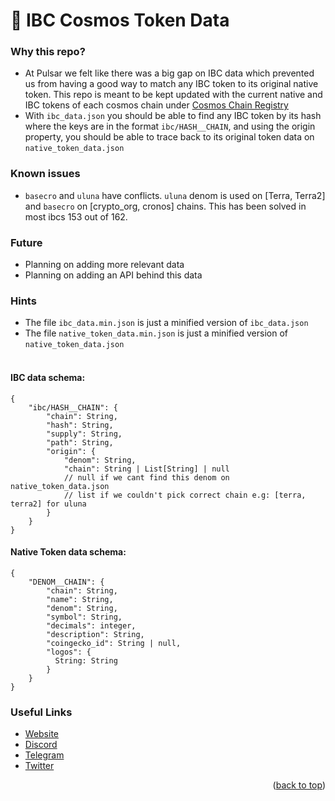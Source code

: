 # 💱 IBC Cosmos Token Data


### Why this repo?

- At Pulsar we felt like there was a big gap on IBC data which prevented us from having a good way to match any IBC token to its original native token. This repo is meant to be kept updated with the current native and IBC tokens of each cosmos chain under [Cosmos Chain Registry](https://github.com/cosmos/chain-registry)
- With `ibc_data.json` you should be able to find any IBC token by its hash where the keys are in the format `ibc/HASH__CHAIN`, and using the origin property, you should be able to trace back to its original token data on `native_token_data.json`

### Known issues
- `basecro` and `uluna` have conflicts. `uluna` denom is used on [Terra, Terra2] and `basecro` on [crypto_org, cronos] chains. This has been solved in most ibcs 153 out of 162.

### Future
- Planning on adding more relevant data
- Planning on adding an API behind this data

### Hints

- The file `ibc_data.min.json` is just a minified version of `ibc_data.json`<br/>
- The file `native_token_data.min.json` is just a minified version of `native_token_data.json`<br/><br/>

#### IBC data schema:

```
{
    "ibc/HASH__CHAIN": {
        "chain": String,
        "hash": String,
        "supply": String,
        "path": String,
        "origin": {
            "denom": String,
            "chain": String | List[String] | null
            // null if we cant find this denom on native_token_data.json
            // list if we couldn't pick correct chain e.g: [terra, terra2] for uluna
        }
    }
}
```

#### Native Token data schema:

```
{
    "DENOM__CHAIN": {
        "chain": String,
        "name": String,
        "denom": String, 
        "symbol": String,
        "decimals": integer,
        "description": String,
        "coingecko_id": String | null,
        "logos": {
          String: String
        }
    }
}
```

### Useful Links

* [Website](https://pulsar.finance)
* [Discord](https://discord.gg/MEeEeyuYsU)
* [Telegram](https://t.me/pulsarfinance)
* [Twitter](https://twitter.com/Pulsarfinance)


<p align="right">(<a href="#top">back to top</a>)</p>
